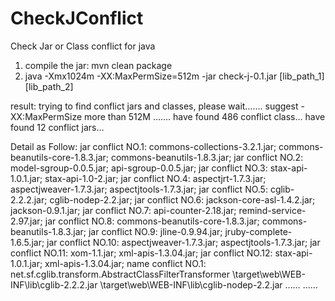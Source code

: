 CheckJConflict
==============

Check Jar or Class conflict for java

1. compile the jar: mvn clean package
2. java -Xmx1024m -XX:MaxPermSize=512m -jar check-j-0.1.jar [lib_path_1] [lib_path_2]

result:
trying to find conflict jars and classes, please wait…….
suggest -XX:MaxPermSize more than 512M …….
have found 486 conflict class…
have found 12 conflict jars…

Detail as Follow:
jar conflict NO.1: commons-collections-3.2.1.jar; commons-beanutils-core-1.8.3.jar; commons-beanutils-1.8.3.jar;
jar conflict NO.2: model-sgroup-0.0.5.jar; api-sgroup-0.0.5.jar;
jar conflict NO.3: stax-api-1.0.1.jar; stax-api-1.0-2.jar;
jar conflict NO.4: aspectjrt-1.7.3.jar; aspectjweaver-1.7.3.jar; aspectjtools-1.7.3.jar;
jar conflict NO.5: cglib-2.2.2.jar; cglib-nodep-2.2.jar;
jar conflict NO.6: jackson-core-asl-1.4.2.jar; jackson-0.9.1.jar;
jar conflict NO.7: api-counter-2.18.jar; remind-service-2.97.jar;
jar conflict NO.8: commons-beanutils-core-1.8.3.jar; commons-beanutils-1.8.3.jar;
jar conflict NO.9: jline-0.9.94.jar; jruby-complete-1.6.5.jar;
jar conflict NO.10: aspectjweaver-1.7.3.jar; aspectjtools-1.7.3.jar;
jar conflict NO.11: xom-1.1.jar; xml-apis-1.3.04.jar;
jar conflict NO.12: stax-api-1.0.1.jar; xml-apis-1.3.04.jar;
name conflict NO.1: net.sf.cglib.transform.AbstractClassFilterTransformer
	\target\web\WEB-INF\lib\cglib-2.2.2.jar
	\target\web\WEB-INF\lib\cglib-nodep-2.2.jar
……
……
